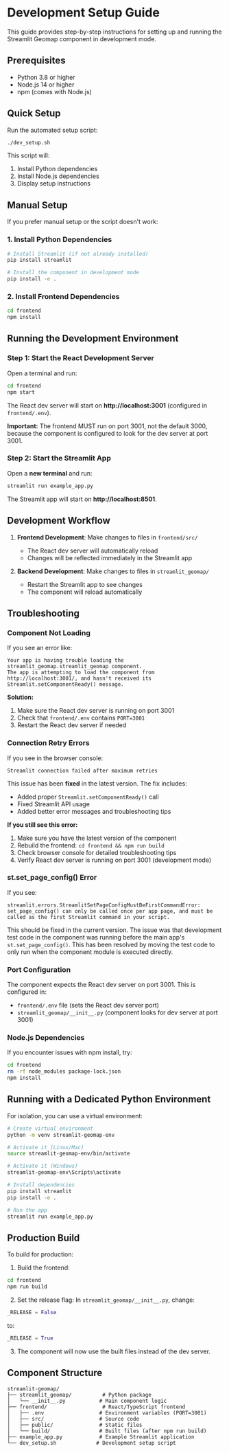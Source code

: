 # Development Setup Guide

This guide provides step-by-step instructions for setting up and running the Streamlit Geomap component in development mode.

## Prerequisites

- Python 3.8 or higher
- Node.js 14 or higher
- npm (comes with Node.js)

## Quick Setup

Run the automated setup script:

```bash
./dev_setup.sh
```

This script will:
1. Install Python dependencies
2. Install Node.js dependencies
3. Display setup instructions

## Manual Setup

If you prefer manual setup or the script doesn't work:

### 1. Install Python Dependencies

```bash
# Install Streamlit (if not already installed)
pip install streamlit

# Install the component in development mode
pip install -e .
```

### 2. Install Frontend Dependencies

```bash
cd frontend
npm install
```

## Running the Development Environment

### Step 1: Start the React Development Server

Open a terminal and run:

```bash
cd frontend
npm start
```

The React dev server will start on **http://localhost:3001** (configured in `frontend/.env`).

**Important:** The frontend MUST run on port 3001, not the default 3000, because the component is configured to look for the dev server at port 3001.

### Step 2: Start the Streamlit App

Open a **new terminal** and run:

```bash
streamlit run example_app.py
```

The Streamlit app will start on **http://localhost:8501**.

## Development Workflow

1. **Frontend Development**: Make changes to files in `frontend/src/`
   - The React dev server will automatically reload
   - Changes will be reflected immediately in the Streamlit app

2. **Backend Development**: Make changes to files in `streamlit_geomap/`
   - Restart the Streamlit app to see changes
   - The component will reload automatically

## Troubleshooting

### Component Not Loading

If you see an error like:
```
Your app is having trouble loading the streamlit_geomap.streamlit_geomap component.
The app is attempting to load the component from http://localhost:3001/, and hasn't received its Streamlit.setComponentReady() message.
```

**Solution:**
1. Make sure the React dev server is running on port 3001
2. Check that `frontend/.env` contains `PORT=3001`
3. Restart the React dev server if needed

### Connection Retry Errors

If you see in the browser console:
```
Streamlit connection failed after maximum retries
```

This issue has been **fixed** in the latest version. The fix includes:
- Added proper `Streamlit.setComponentReady()` call
- Fixed Streamlit API usage 
- Added better error messages and troubleshooting tips

**If you still see this error:**
1. Make sure you have the latest version of the component
2. Rebuild the frontend: `cd frontend && npm run build`
3. Check browser console for detailed troubleshooting tips
4. Verify React dev server is running on port 3001 (development mode)

### st.set_page_config() Error

If you see:
```
streamlit.errors.StreamlitSetPageConfigMustBeFirstCommandError: set_page_config() can only be called once per app page, and must be called as the first Streamlit command in your script.
```

This should be fixed in the current version. The issue was that development test code in the component was running before the main app's `st.set_page_config()`. This has been resolved by moving the test code to only run when the component module is executed directly.

### Port Configuration

The component expects the React dev server on port 3001. This is configured in:
- `frontend/.env` file (sets the React dev server port)
- `streamlit_geomap/__init__.py` (component looks for dev server at port 3001)

### Node.js Dependencies

If you encounter issues with npm install, try:

```bash
cd frontend
rm -rf node_modules package-lock.json
npm install
```

## Running with a Dedicated Python Environment

For isolation, you can use a virtual environment:

```bash
# Create virtual environment
python -m venv streamlit-geomap-env

# Activate it (Linux/Mac)
source streamlit-geomap-env/bin/activate

# Activate it (Windows)
streamlit-geomap-env\Scripts\activate

# Install dependencies
pip install streamlit
pip install -e .

# Run the app
streamlit run example_app.py
```

## Production Build

To build for production:

1. Build the frontend:
```bash
cd frontend
npm run build
```

2. Set the release flag:
In `streamlit_geomap/__init__.py`, change:
```python
_RELEASE = False
```
to:
```python
_RELEASE = True
```

3. The component will now use the built files instead of the dev server.

## Component Structure

```
streamlit-geomap/
├── streamlit_geomap/          # Python package
│   └── __init__.py           # Main component logic
├── frontend/                  # React/TypeScript frontend
│   ├── .env                  # Environment variables (PORT=3001)
│   ├── src/                  # Source code
│   ├── public/               # Static files
│   └── build/                # Built files (after npm run build)
├── example_app.py            # Example Streamlit application
└── dev_setup.sh             # Development setup script
```